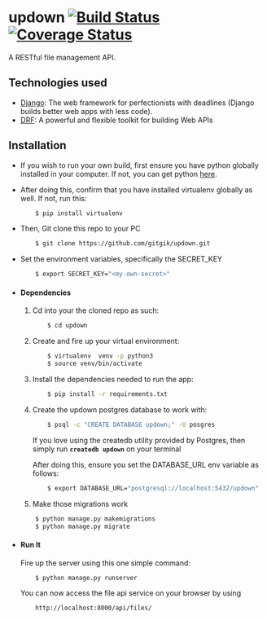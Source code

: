 # updown [![Build Status](https://travis-ci.org/gitgik/updown.svg?branch=develop)](https://travis-ci.org/gitgik/updown)  [![Coverage Status](https://coveralls.io/repos/github/gitgik/updown/badge.svg?branch=develop)](https://coveralls.io/github/gitgik/updown?branch=develop)

A RESTful file management API.


## Technologies used
* [Django](https://www.djangoproject.com/): The web framework for perfectionists with deadlines (Django builds better web apps with less code).
* [DRF](www.django-rest-framework.org/): A powerful and flexible toolkit for building Web APIs


## Installation
* If you wish to run your own build, first ensure you have python globally installed in your computer. If not, you can get python [here](https://www.python.org").
* After doing this, confirm that you have installed virtualenv globally as well. If not, run this:
    ```bash
        $ pip install virtualenv
    ```
* Then, Git clone this repo to your PC
    ```bash
        $ git clone https://github.com/gitgik/updown.git
    ```

* Set the environment variables, specifically the SECRET_KEY
    ```bash
        $ export SECRET_KEY="<my-own-secret>"
    ```

* #### Dependencies
    1. Cd into your the cloned repo as such:
        ```bash
            $ cd updown
        ```
    2. Create and fire up your virtual environment:
        ```bash
            $ virtualenv  venv -p python3
            $ source venv/bin/activate
        ```
    3. Install the dependencies needed to run the app:
        ```bash
            $ pip install -r requirements.txt
        ```
    4. Create the updown postgres database to work with:
        ```bash
            $ psql -c "CREATE DATABASE updown;" -U posgres 
        ```
        If you love using the createdb utility provided by Postgres, then
        simply run **`createdb updown`** on your terminal

        After doing this, ensure you set the DATABASE_URL env variable as follows:
        ```bash
            $ export DATABASE_URL="postgresql://localhost:5432/updown"
        ```
    5. Make those migrations work
    ```bash
        $ python manage.py makemigrations
        $ python manage.py migrate
    ```

* #### Run It
    Fire up the server using this one simple command:
    ```bash
        $ python manage.py runserver
    ```
    You can now access the file api service on your browser by using
    ```
        http://localhost:8000/api/files/
    ```
